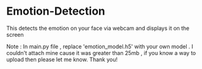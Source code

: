# Emotion-Detection

This detects the emotion on your face via webcam and displays it on the screen

Note : In main.py file , replace 'emotion_model.h5' with your own model . I couldn't attach mine cause it was greater than 25mb , if you know a way to upload then please let me know. Thank you! 
